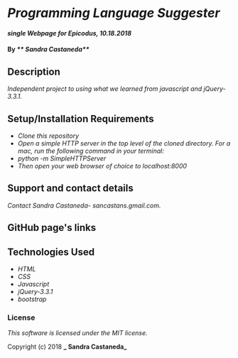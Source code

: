 # _Programming Language Suggester_

#### _single Webpage for Epicodus, 10.18.2018_

#### By _** Sandra Castaneda**_

## Description

_Independent project to using what we learned from javascript and jQuery-3.3.1._

## Setup/Installation Requirements

* _Clone this repository_
* _Open a simple HTTP server in the top level of the cloned directory. For a mac, run the following command in your terminal:_   
* _python -m SimpleHTTPServer_
* _Then open your web browser of choice to localhost:8000_

## Support and contact details

_Contact  Sandra Castaneda- sancastans.gmail.com._

## GitHub page's links

## Technologies Used

* _HTML_
* _CSS_
* _Javascript_
* _jQuery-3.3.1_
* _bootstrap_
### License

*This software is licensed under the MIT license.*

Copyright (c) 2018 **_ Sandra Castaneda_**
